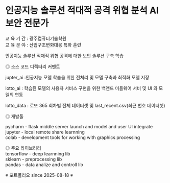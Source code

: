 # 인공지능 솔루션 적대적 공격 위협 분석 AI보안 전문가  
교 육 기 간 : 광주컴퓨터기술학원  
교 육 분 야 : 산업구조변화대응 특화 훈련  

인공지능 솔루션 적재적 위협 공격에 대한 보안 솔루션 구축 학습  

◎ 소스 코드 디렉터리 커멘트  

jupter_ai :인공지능 모델 학습을 위한 전처리 및 모델 구축과 최적화 모델 저장  

lotto_ai : 학습된 모델의 사용자 서비스 구현을 위한 백앤드 미들웨어 서비 및 UI 와 모델의 연동  

lotto_data : 로또 365 회차별 전체 데이터셋 및 last_recent.csv(최근 번호 데이터셋)  

◎ 개발툴  

pycharm - flask middle server launch and model and user UI integrate  
jupyter - local remote share learnning  
colab - development tools for working with graphics processing  

◎ 주요 라이브러리  
tensorflow - deep learnning lib  
sklearn - preprocessing lib  
pandas - data analize and controll lib  

※ 포트폴리오 since 2025-08-18 ※     
